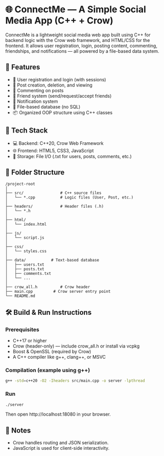 # 🌐 ConnectMe — A Simple Social Media App (C++ + Crow)

ConnectMe is a lightweight social media web app built using C++ for backend logic with the Crow web framework, and HTML/CSS for the frontend. It allows user registration, login, posting content, commenting, friendships, and notifications — all powered by a file-based data system.

## 🚀 Features

- 👤 User registration and login (with sessions)
- 📝 Post creation, deletion, and viewing
- 💬 Commenting on posts
- 👥 Friend system (send/request/accept friends)
- 🔔 Notification system
- 📁 File-based database (no SQL)
- 📦 Organized OOP structure using C++ classes

## 🧱 Tech Stack

- 💻 Backend: C++20, Crow Web Framework
- 🌐 Frontend: HTML5, CSS3, JavaScript
- 📂 Storage: File I/O (.txt for users, posts, comments, etc.)

## 📁 Folder Structure

```
/project-root
│
├── src/                # C++ source files
│   └── *.cpp           # Logic files (User, Post, etc.)
│
├── headers/            # Header files (.h)
│   └── *.h
│
├── html/
│   └── index.html
│
├── js/
│   └── script.js
│
├── css/
│   └── styles.css
│
├── data/           # Text-based database
│   ├── users.txt
│   ├── posts.txt
│   ├── comments.txt
│   └── ...
│
├── crow_all.h          # Crow header
├── main.cpp		 # Crow server entry point
└── README.md
```

## 🛠️ Build & Run Instructions

### Prerequisites

- C++17 or higher
- Crow (header-only) — include crow_all.h or install via vcpkg
- Boost & OpenSSL (required by Crow)
- A C++ compiler like g++, clang++, or MSVC

### Compilation (example using g++)

```bash
g++ -std=c++20 -O2 -Iheaders src/main.cpp -o server -lpthread
```

### Run

```bash
./server
```

Then open http://localhost:18080 in your browser.

## 📌 Notes

- Crow handles routing and JSON serialization.
- JavaScript is used for client-side interactivity.